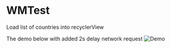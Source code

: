 # WMTest

Load list of countries into recyclerView

The demo below with added 2s delay network request
![Demo](https://user-images.githubusercontent.com/9315393/208543177-7ac37af2-57ea-41e7-a40c-8888aea11abe.gif)
